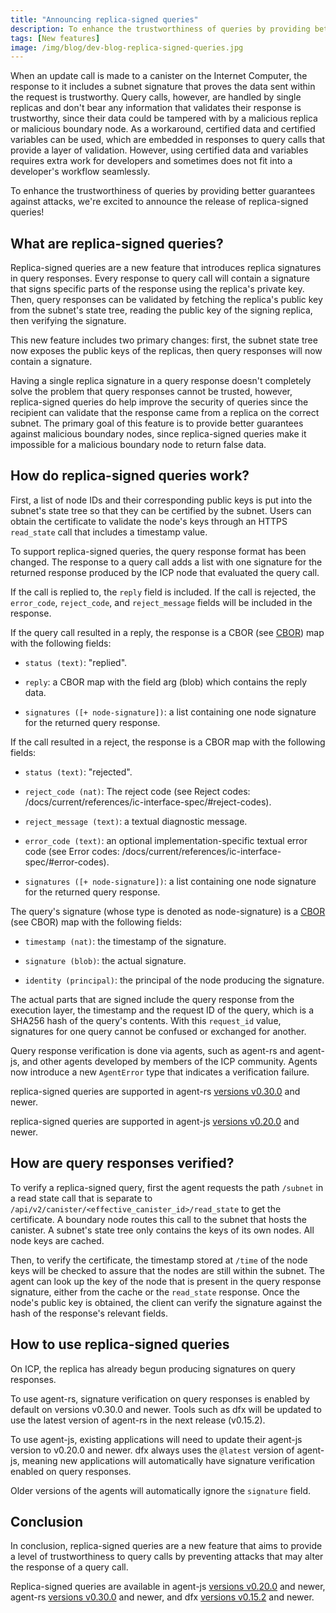 ```yaml
---
title: "Announcing replica-signed queries"
description: To enhance the trustworthiness of queries by providing better guarantees against attacks, we're excited to announce the release of replica-signed queries!
tags: [New features]
image: /img/blog/dev-blog-replica-signed-queries.jpg
---
```


When an update call is made to a canister on the Internet Computer, the response to it includes a subnet signature that proves the data sent within the request is trustworthy. Query calls, however, are handled by single replicas and don't bear any information that validates their response is trustworthy, since their data could be tampered with by a malicious replica or malicious boundary node. As a workaround, certified data and certified variables can be used, which are embedded in responses to query calls that provide a layer of validation. However, using certified data and variables requires extra work for developers and sometimes does not fit into a developer's workflow seamlessly.

To enhance the trustworthiness of queries by providing better guarantees against attacks, we're excited to announce the release of replica-signed queries!

## What are replica-signed queries?

Replica-signed queries are a new feature that introduces replica signatures in query responses. Every response to query call will contain a signature that signs specific parts of the response using the replica's private key. Then, query responses can be validated by fetching the replica's public key from the subnet's state tree, reading the public key of the signing replica, then verifying the signature.

This new feature includes two primary changes: first, the subnet state tree now exposes the public keys of the replicas, then query responses will now contain a signature.

Having a single replica signature in a query response doesn't completely solve the problem that query responses cannot be trusted, however, replica-signed queries do help improve the security of queries since the recipient can validate that the response came from a replica on the correct subnet. The primary goal of this feature is to provide better guarantees against malicious boundary nodes, since replica-signed queries make it impossible for a malicious boundary node to return false data.

## How do replica-signed queries work?

First, a list of node IDs and their corresponding public keys is put into the subnet's state tree so that they can be certified by the subnet. Users can obtain the certificate to validate the node's keys through an HTTPS `read_state` call that includes a timestamp value.

To support replica-signed queries, the query response format has been changed. The response to a query call adds a list with one signature for the returned response produced by the ICP node that evaluated the query call.

If the call is replied to, the `reply` field is included. If the call is rejected, the `error_code`, `reject_code`, and `reject_message` fields will be included in the response.

If the query call resulted in a reply, the response is a CBOR (see [CBOR](/docs/current/references/ic-interface-spec/#cbor)) map with the following fields:

- `status (text)`: "replied".

- `reply`: a CBOR map with the field arg (blob) which contains the reply data.

- `signatures ([+ node-signature])`: a list containing one node signature for the returned query response.

If the call resulted in a reject, the response is a CBOR map with the following fields:

- `status (text)`: "rejected".

- `reject_code (nat)`: The reject code (see Reject codes: /docs/current/references/ic-interface-spec/#reject-codes).

- `reject_message (text)`: a textual diagnostic message.

- `error_code (text)`: an optional implementation-specific textual error code (see Error codes: /docs/current/references/ic-interface-spec/#error-codes).

- `signatures ([+ node-signature])`: a list containing one node signature for the returned query response.

The query's signature (whose type is denoted as node-signature) is a [CBOR](/docs/current/references/ic-interface-spec/#cbor) (see CBOR) map with the following fields:

- `timestamp (nat)`: the timestamp of the signature.

- `signature (blob)`: the actual signature.

- `identity (principal)`: the principal of the node producing the signature.

The actual parts that are signed include the query response from the execution layer, the timestamp and the request ID of the query, which is a SHA256 hash of the query's contents. With this `request_id` value, signatures for one query cannot be confused or exchanged for another.

Query response verification is done via agents, such as agent-rs and agent-js, and other agents developed by members of the ICP community. Agents now introduce a new `AgentError` type that indicates a verification failure.

replica-signed queries are supported in agent-rs [versions v0.30.0](https://github.com/dfinity/agent-rs/releases) and newer.

replica-signed queries are supported in agent-js [versions v0.20.0](https://github.com/dfinity/agent-js/releases) and newer.

## How are query responses verified?

To verify a replica-signed query, first the agent requests the path `/subnet` in a read state call that is separate to `/api/v2/canister/<effective_canister_id>/read_state` to get the certificate. A boundary node routes this call to the subnet that hosts the canister. A subnet's state tree only contains the keys of its own nodes. All node keys are cached.

Then, to verify the certificate, the timestamp stored at `/time` of the node keys will be checked to assure that the nodes are still within the subnet. The agent can look up the key of the node that is present in the query response signature, either from the cache or the `read_state` response. Once the node's public key is obtained, the client can verify the signature against the hash of the response's relevant fields.

## How to use replica-signed queries

On ICP, the replica has already begun producing signatures on query responses.

To use agent-rs, signature verification on query responses is enabled by default on versions v0.30.0 and newer. Tools such as dfx will be updated to use the latest version of agent-rs in the next release (v0.15.2).

To use agent-js, existing applications will need to update their agent-js version to v0.20.0 and newer. dfx always uses the `@latest` version of agent-js, meaning new applications will automatically have signature verification enabled on query responses.

Older versions of the agents will automatically ignore the `signature` field.

## Conclusion

In conclusion, replica-signed queries are a new feature that aims to provide a level of trustworthiness to query calls by preventing attacks that may alter the response of a query call.

Replica-signed queries are available in agent-js [versions v0.20.0](https://github.com/dfinity/agent-js/releases) and newer, agent-rs [versions v0.30.0](https://github.com/dfinity/agent-rs/releases) and newer, and dfx [versions v0.15.2](https://github.com/dfinity/sdk/releases) and newer.







